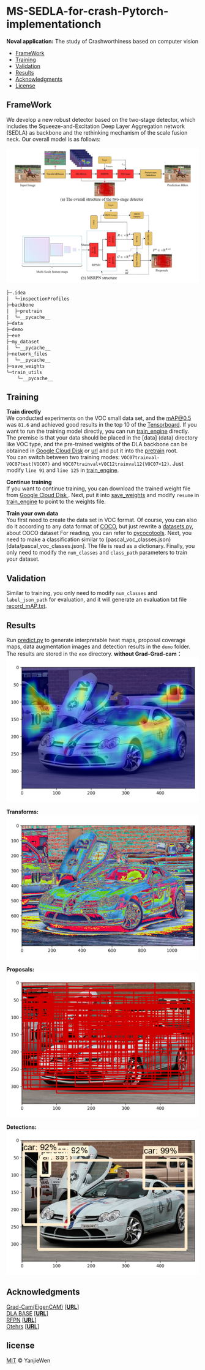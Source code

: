 # MS-SEDLA-for-crash-Pytorch-implementationch

**Noval application:** The study of Crashworthiness based on computer vision  

- [FrameWork](#FrameWork)
- [Training](#Training)
- [Validation](#Validation)
- [Results](#Results)
- [Acknowledgments](#Acknowledgments)
- [License](#license)


## FrameWork

We develop a new robust detector based on the two-stage detector, which includes the Squeeze-and-Excitation Deep Layer Aggregation network (SEDLA) as backbone and the rethinking mechanism of the scale fusion neck. Our overall model is as follows:

![image](demo/framework.jpg)
```
├─.idea
│  └─inspectionProfiles
├─backbone
│  ├─pretrain
│  └─__pycache__
├─data
├─demo
├─exe
├─my_dataset
│  └─__pycache__
├─network_files
│  └─__pycache__
├─save_weights
└─train_utils
    └─__pycache__
```

## Training
**Train directly**    
We conducted experiments on the VOC small data set, and the mAP@0.5 was `81.6` and achieved good results in the top 10 of the [Tensorboard](https://paperswithcode.com/sota/object-detection-on-pascal-voc-2007). If you want to run the training model directly, you can run [train_engine](train_engine.py) directly. The premise is that your data should be placed in the [data] (data) directory like VOC type, and the pre-trained weights of the DLA backbone can be obtained in [Google Cloud Disk](https://drive.google.com/file/d/1gS1SVWw4hHdcpxTilRpwHZcYvxsZh2dH/view?usp=drive_link) or [url](http://dl.yf.io/dla/models) and put it into the [pretrain](backbone/pretrain) root.   
You can switch between two training modes: `VOC07trainval-VOC07test(VOC07)` and `VOC07trainval+VOC12trainval12(VOC07+12)`. Just modify `line 91` and `line 125` in [train_engine](train_engine.py).

**Continue training**  
If you want to continue training, you can download the trained weight file from [Google Cloud Disk ](https://drive.google.com/file/d/1Fv84ZJSLZBog-cc1LWtIiC1ylSfW-zJU/view?usp=drive_link). Next, put it into [save_weights](save_weights) and modify `resume` in [train_engine](train_engine.py) to point to the weights file.  

**Train your own data**  
You first need to create the data set in VOC format. Of course, you can also do it according to any data format of [COCO](https://cocodataset.org/#home), but just rewrite a [datasets.py](my_dataset/datasets.py), about COCO dataset For reading, you can refer to [pycocotools](https://pypi.org/project/pycocotools/). Next, you need to make a classification similar to (pascal_voc_classes.json)[data/pascal_voc_classes.json]. The file is read as a dictionary. Finally, you only need to modify the `num_classes` and `class_path` parameters to train your dataset.  

## Validation  
Similar to training, you only need to modify `num_classes` and `label_json_path` for evaluation, and it will generate an evaluation txt file [record_mAP.txt](record_mAP.txt).

## Results  
Run [predict.py](predict.py) to generate interpretable heat maps, proposal coverage maps, data augmentation images and detection results in the `demo` folder. The results are stored in the `exe` directory.
**without Grad-Grad-cam：**  
![image](exe/Grad_cam-003.png)

**Transforms:**   
![image](exe/trans.png)

**Proposals:** 
![image](exe/proposals.png)

**Detections:**
![image](exe/detection.png)

## Acknowledgments  
[Grad-Cam(EigenCAM)](https://openaccess.thecvf.com/content_iccv_2017/html/Selvaraju_Grad-CAM_Visual_Explanations_ICCV_2017_paper.html)  [[**URL**]](https://github.com/jacobgil/pytorch-grad-cam )   
[DLA BASE](https://openaccess.thecvf.com/content_cvpr_2018/html/Yu_Deep_Layer_Aggregation_CVPR_2018_paper.html)  [[**URL**]](https://github.com/ucbdrive/dla  )  
[RFPN](https://openaccess.thecvf.com/content/CVPR2021/html/Qiao_DetectoRS_Detecting_Objects_With_Recursive_Feature_Pyramid_and_Switchable_Atrous_CVPR_2021_paper.html)  [[**URL**]](https://github.com/joe-siyuan-qiao/DetectoRS)   
[Otehrs](https://www.bilibili.com/video/BV1of4y1m7nj/?spm_id_from=333.999.0.0)  [[**URL**]](https://github.com/WZMIAOMIAO/deep-learning-for-image-processing)  

## license
[MIT](LICENSE) © YanjieWen

